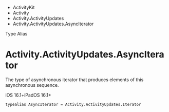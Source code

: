 

- ActivityKit
- Activity
- Activity.ActivityUpdates
-  Activity.ActivityUpdates.AsyncIterator 

Type Alias

# Activity.ActivityUpdates.AsyncIterator

The type of asynchronous iterator that produces elements of this asynchronous sequence.

iOS 16.1+iPadOS 16.1+

``` source
typealias AsyncIterator = Activity.ActivityUpdates.Iterator
```


